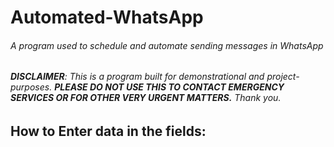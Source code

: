 # Automated-WhatsApp
 ###### A program used to schedule and automate sending messages in WhatsApp
 
 ###### **DISCLAIMER**: This is a program built for demonstrational and project-purposes. **PLEASE DO NOT USE THIS TO CONTACT EMERGENCY SERVICES OR FOR OTHER VERY URGENT MATTERS.** Thank you.
 
 ## How to Enter data in the fields:
